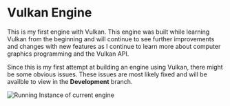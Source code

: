 # Vulkan Engine

This is my first engine with Vulkan. This engine was built while learning Vulkan from the beginning and will continue to see further improvements and changes
with new features as I continue to learn more about computer graphics programming and the Vulkan API.

Since this is my first attempt at building an engine using Vulkan, there might be some obvious issues. These issues are most likely fixed 
and will be availble to view in the **Development** branch.

![Running Instance of current engine](pictures/RunningEngineGam.PNG)
